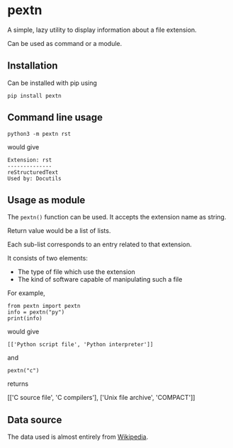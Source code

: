 # pextn

A simple, lazy utility to display information about a file extension.

Can be used as command or a module.

<h2>Installation</h2>

Can be installed with pip using

    pip install pextn

<h2>Command line usage</h2>

    python3 -m pextn rst

would give

    Extension: rst
    --------------
    reStructuredText
    Used by: Docutils

<h2>Usage as module</h2>

The `pextn()` function can be used. It accepts the extension name as string.

Return value would be a list of lists.

Each sub-list corresponds to an entry related to that extension.

It consists of two elements:
 - The type of file which use the extension
 - The kind of software capable of manipulating such a file

For example,

    from pextn import pextn
    info = pextn("py")
    print(info)

would give

    [['Python script file', 'Python interpreter']]

and

    pextn("c")

returns

[['C source file', 'C compilers'], ['Unix file archive', 'COMPACT']]

<h2>Data source</h2>

The data used is almost entirely from [Wikipedia](https://en.wikipedia.org/wiki/List_of_filename_extensions).
